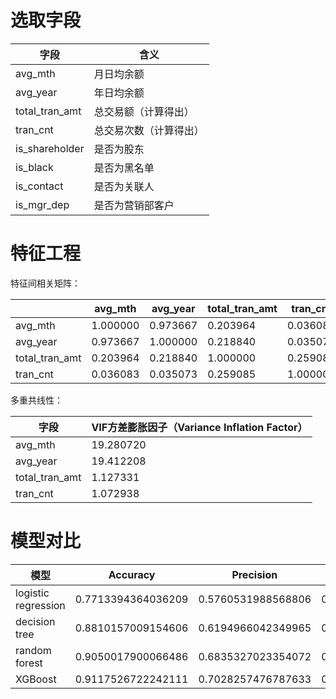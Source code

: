 # 选取字段

| 字段           | 含义                   |
| -------------- | ---------------------- |
| avg_mth        | 月日均余额             |
| avg_year       | 年日均余额             |
| total_tran_amt | 总交易额（计算得出）   |
| tran_cnt       | 总交易次数（计算得出） |
| is_shareholder | 是否为股东             |
| is_black       | 是否为黑名单           |
| is_contact     | 是否为关联人           |
| is_mgr_dep     | 是否为营销部客户       |

# 特征工程

特征间相关矩阵：

|                | avg_mth  | avg_year | total_tran_amt | tran_cnt |
| -------------- | -------- | -------- | -------------- | -------- |
| avg_mth        | 1.000000 | 0.973667 | 0.203964       | 0.036083 |
| avg_year       | 0.973667 | 1.000000 | 0.218840       | 0.035073 |
| total_tran_amt | 0.203964 | 0.218840 | 1.000000       | 0.259085 |
| tran_cnt       | 0.036083 | 0.035073 | 0.259085       | 1.000000 |

多重共线性：

| 字段           | VIF方差膨胀因子（Variance Inflation Factor） |
| -------------- | -------------------------------------------- |
| avg_mth        | 19.280720                                    |
| avg_year       | 19.412208                                    |
| total_tran_amt | 1.127331                                     |
| tran_cnt       | 1.072938                                     |

# 模型对比

| 模型                | Accuracy           | Precision          | Recall             | F1 score           | Cohen's Kappa      |
| ------------------- | ------------------ | ------------------ | ------------------ | ------------------ | ------------------ |
| logistic regression | 0.7713394364036209 | 0.5760531988568806 | 0.4657433395017172 | 0.5022692187459835 | 0.6371999699642956 |
| decision tree       | 0.8810157009154606 | 0.6194966042349965 | 0.5912187701509656 | 0.603557864026946  | 0.8213410039807819 |
| random forest       | 0.9050017900066486 | 0.6835327023354072 | 0.5850625702772999 | 0.6052519681304247 | 0.8579604592257946 |
| XGBoost             | 0.9117526722242111 | 0.7028257476787633 | 0.6463680653681385 | 0.6642603532257652 | 0.8680334015778278 |

